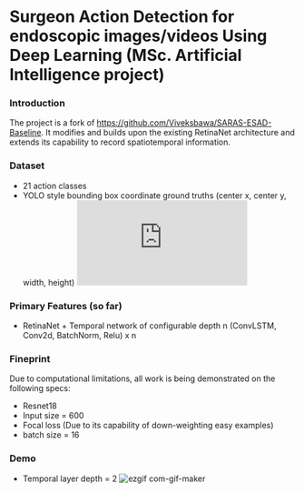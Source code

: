 # Surgeon Action Detection for endoscopic images/videos Using Deep Learning (MSc. Artificial Intelligence project)

### Introduction

The project is a fork of https://github.com/Viveksbawa/SARAS-ESAD-Baseline. It modifies and builds upon the existing RetinaNet architecture and extends its capability to record spatiotemporal information. 

### Dataset
- 21 action classes
- YOLO style bounding box coordinate ground truths (center x, center y, width, height)
![hist_train_set_full.pdf](https://github.com/uzborg950/Surgical-Action-Detection-Using-Deep-Learning-Impl/files/6777924/hist_train_set_full.pdf)


### Primary Features (so far)

- RetinaNet + Temporal network of configurable depth n (ConvLSTM, Conv2d, BatchNorm, Relu) x n

### Fineprint
Due to computational limitations, all work is being demonstrated on the following specs:
- Resnet18
- Input size = 600
- Focal loss (Due to its capability of down-weighting easy examples)
- batch size = 16

### Demo 
- Temporal layer depth = 2
![ezgif com-gif-maker](https://user-images.githubusercontent.com/16350367/124778681-941e5a80-df5a-11eb-833f-2b2d0e36cb2e.gif)


